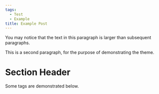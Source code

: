 ```yaml
---
tags:
  - Test
  - Example
title: Example Post
---
```


You may notice that the text in this paragraph is larger than subsequent paragraphs.

This is a second paragraph, for the purpose of demonstrating the theme.

# Section Header

Some tags are demonstrated below.
